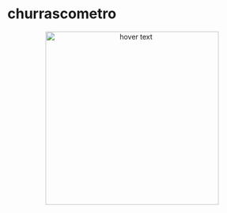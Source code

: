 # churrascometro

<div align="center">
  <img src="(https://user-images.githubusercontent.com/85205144/175827960-9bb67e57-048f-44ea-81b3-a9267e3c41ab.png)" width="350" title="hover text">
</div>
